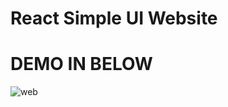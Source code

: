 # React Simple UI Website
# DEMO IN BELOW
![web](https://user-images.githubusercontent.com/101246922/160304339-91bee1b2-4e9f-42df-814f-85df65d70e07.gif)
